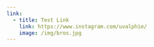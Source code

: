 ```yaml
---
link:
  - title: Test Link
    link: https://www.instagram.com/uvalphie/
    image: /img/bros.jpg
---
```

